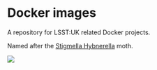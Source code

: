 # Docker images

A repository for LSST:UK related Docker projects.

Named after the [Stigmella Hybnerella](https://www.ukmoths.org.uk/species/stigmella-hybnerella) moth.

<img src="https://www.ukmoths.org.uk/site/assets/files/6097/0099stigmellahybnerella.450x0.jpg">

